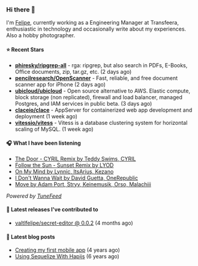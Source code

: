 ### Hi there 👋

I'm [Felipe](https://felipevm.com), currently working as a Engineering Manager at Transfeera, enthusiastic in technology and occasionally write about my experiences. Also a hobby photographer.

#### ⭐ Recent Stars
- **[phiresky/ripgrep-all](https://github.com/phiresky/ripgrep-all)** - rga: ripgrep, but also search in PDFs, E-Books, Office documents, zip, tar.gz, etc. (2 days ago)
- **[pencilresearch/OpenScanner](https://github.com/pencilresearch/OpenScanner)** - Fast, reliable, and free document scanner app for iPhone (2 days ago)
- **[ubicloud/ubicloud](https://github.com/ubicloud/ubicloud)** - Open source alternative to AWS. Elastic compute, block storage (non replicated), firewall and load balancer, managed Postgres, and IAM services in public beta. (3 days ago)
- **[claceio/clace](https://github.com/claceio/clace)** - AppServer for containerized web app development and deployment (1 week ago)
- **[vitessio/vitess](https://github.com/vitessio/vitess)** - Vitess is a database clustering system for horizontal scaling of MySQL. (1 week ago)

#### 🎧 What I have been listening
- [The Door - CYRIL Remix by Teddy Swims, CYRIL](https://open.spotify.com/track/6VD3T09spn64tjPcBih64P)
- [Follow the Sun - Sunset Remix by LYOD](https://open.spotify.com/track/4QZJabkkdzFL1qqIsnBmGP)
- [On My Mind by Lynnic, ItsArius, Kezano](https://open.spotify.com/track/55Qwa5Sfzx4ab7Q2MBhgas)
- [I Don&#39;t Wanna Wait by David Guetta, OneRepublic](https://open.spotify.com/track/331l3xABO0HMr1Kkyh2LZq)
- [Move by Adam Port, Stryv, Keinemusik, Orso, Malachiii](https://open.spotify.com/track/1BJJbSX6muJVF2AK7uH1x4)

_Powered by [TuneFeed](https://tunefeed.app?ref=valtlfelipe-gh-profile)_ 

#### 🚀 Latest releases I've contributed to


- [valtlfelipe/secret-editor @ 0.0.2](https://github.com/valtlfelipe/secret-editor/releases/tag/0.0.2) (4 months ago)

#### 📄 Latest blog posts
- [Creating my first mobile app](https://felipevm.com/posts/creating-my-first-mobile-app/) (4 years ago)
- [Using Sequelize With Hapijs](https://felipevm.com/posts/using-sequelize-with-hapijs/) (6 years ago)
